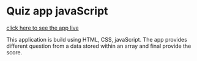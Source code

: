 # Quiz app javaScript
[click here to see the app live](https://dagim-quiz-app.netlify.app/)

This application is build using HTML, CSS, javaScript. The app provides different question from a data stored within an array and final provide the score.


